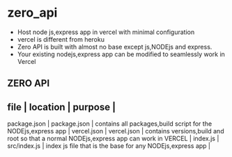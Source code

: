 # zero_api

- Host node js,express app in vercel with minimal configuration
- vercel is different from heroku
- Zero API is built with almost no base except js,NODEjs and express.
- Your existing nodejs,express app can be modified to seamlessly work in Vercel

## ZERO API

file     | location | purpose    |
----------------------------------
package.json | package.json | contains all packages,build script for the NODEjs,express app |
vercel.json  | vercel.json | contains versions,build and root so that a normal NODEjs,express app can work in VERCEL |
index.js   | src/index.js  | index js file that is the base for any NODEjs,express app |


